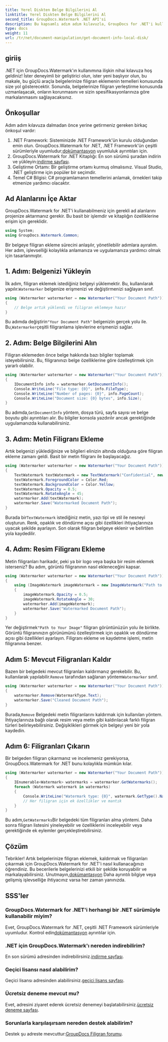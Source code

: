 ```yaml
---
title: Yerel Diskten Belge Bilgilerini Al
linktitle: Yerel Diskten Belge Bilgilerini Al
second_title: GroupDocs.Watermark .NET API'si
description: Bu kapsamlı adım adım kılavuzla, GroupDocs for .NET'i kullanarak filigranları nasıl ekleyeceğinizi, kaldıracağınızı ve çıkaracağınızı öğrenin.
type: docs
weight: 11
url: /tr/net/document-manipulation/get-document-info-local-disk/
---
```

## giriiş
.NET için GroupDocs.Watermark'ın kullanımına ilişkin nihai kılavuza hoş geldiniz! İster deneyimli bir geliştirici olun, ister yeni başlıyor olun, bu makale, bu güçlü araçla belgelerinize filigran eklemenin temelleri konusunda size yol gösterecektir. Sonunda, belgelerinize filigran yerleştirme konusunda uzmanlaşacak, onların korunmasını ve sizin spesifikasyonlarınıza göre markalanmasını sağlayacaksınız.
## Önkoşullar
Adım adım kılavuza dalmadan önce yerine getirmeniz gereken birkaç önkoşul vardır:
1.  .NET Framework: Sisteminizde .NET Framework'ün kurulu olduğundan emin olun. GroupDocs.Watermark for .NET, .NET Framework'ün çeşitli sürümleriyle uyumludur;[dokümantasyon](https://reference.groupdocs.com/Watermark/net/) uyumluluk ayrıntıları için.
2.  GroupDocs.Watermark for .NET Kitaplığı: En son sürümü şuradan indirin ve yükleyin:[indirme sayfası](https://releases.groupdocs.com/Watermark/net/).
3. Geliştirme Ortamı: Bir geliştirme ortamı kurmuş olmalısınız. Visual Studio, .NET geliştirme için popüler bir seçimdir.
4. Temel C# Bilgisi: C# programlamanın temellerini anlamak, örnekleri takip etmenize yardımcı olacaktır.
## Ad Alanlarını İçe Aktar
GroupDocs.Watermark for .NET'i kullanabilmeniz için gerekli ad alanlarını projenize aktarmanız gerekir. Bu basit bir işlemdir ve kitaplığın özelliklerine erişim için gereklidir.
```csharp
using System;
using GroupDocs.Watermark.Common;
```
Bir belgeye filigran ekleme sürecini anlaşılır, yönetilebilir adımlara ayıralım. Her adım, işlevselliği kolaylıkla anlamanıza ve uygulamanıza yardımcı olmak için tasarlanmıştır.
## 1. Adım: Belgenizi Yükleyin
 İlk adım, filigran eklemek istediğiniz belgeyi yüklemektir. Bu, kullanılarak yapılır.`Watermarker` belgenize erişmenizi ve değiştirmenizi sağlayan sınıf.
```csharp
using (Watermarker watermarker = new Watermarker("Your Document Path"))
{
    // Belge artık yüklendi ve filigran eklemeye hazır
}
```
 Bu adımda değiştirin`"Your Document Path"` belgenizin gerçek yolu ile. Bu,`Watermarker`çeşitli filigranlama işlevlerine erişmenizi sağlar.
## 2. Adım: Belge Bilgilerini Alın
Filigran eklemeden önce belge hakkında bazı bilgiler toplamak isteyebilirsiniz. Bu, filigranınızı belge özelliklerine göre özelleştirmek için yararlı olabilir.

```csharp
using (Watermarker watermarker = new Watermarker("Your Document Path"))
{
    IDocumentInfo info = watermarker.GetDocumentInfo();
    Console.WriteLine("File type: {0}", info.FileType);
    Console.WriteLine("Number of pages: {0}", info.PageCount);
    Console.WriteLine("Document size: {0} bytes", info.Size);
}
```
 Bu adımda,`GetDocumentInfo` yöntem, dosya türü, sayfa sayısı ve belge boyutu gibi ayrıntıları alır. Bu bilgiler konsola yazdırılır ancak gerektiğinde uygulamanızda kullanabilirsiniz.
## 3. Adım: Metin Filigranı Ekleme
Artık belgenizi yüklediğinize ve bilgileri elinizin altında olduğuna göre filigran ekleme zamanı geldi. Basit bir metin filigranı ile başlayacağız.

```csharp
using (Watermarker watermarker = new Watermarker("Your Document Path"))
{
    TextWatermark textWatermark = new TextWatermark("Confidential", new Font("Arial", 36));
    textWatermark.ForegroundColor = Color.Red;
    textWatermark.BackgroundColor = Color.Yellow;
    textWatermark.Opacity = 0.5;
    textWatermark.RotateAngle = 45;
    watermarker.Add(textWatermark);
    watermarker.Save("Watermarked Document Path");
}
```
 Burada bir`TextWatermark` istediğiniz metin, yazı tipi ve stil ile nesneyi oluşturun. Renk, opaklık ve döndürme açısı gibi özellikleri ihtiyaçlarınıza uyacak şekilde ayarlayın. Son olarak filigran belgeye eklenir ve belirtilen yola kaydedilir.
## 4. Adım: Resim Filigranı Ekleme
Metin filigranları harikadır, peki ya bir logo veya başka bir resim eklemek isterseniz? Bu adım, görüntü filigranının nasıl ekleneceğini kapsar.

```csharp
using (Watermarker watermarker = new Watermarker("Your Document Path"))
{
    using (ImageWatermark imageWatermark = new ImageWatermark("Path to Your Image"))
    {
        imageWatermark.Opacity = 0.5;
        imageWatermark.RotateAngle = 30;
        watermarker.Add(imageWatermark);
        watermarker.Save("Watermarked Document Path");
    }
}
```
 Yer değiştirmek`"Path to Your Image"` filigran görüntünüzün yolu ile birlikte. Görüntü filigranınızın görünümünü özelleştirmek için opaklık ve döndürme açısı gibi özellikleri ayarlayın. Filigranı ekleme ve kaydetme işlemi, metin filigranına benzer.
## Adım 5: Mevcut Filigranları Kaldır
 Bazen bir belgedeki mevcut filigranları kaldırmanız gerekebilir. Bu, kullanılarak yapılabilir.`Remove` tarafından sağlanan yöntem`Watermarker` sınıf.

```csharp
using (Watermarker watermarker = new Watermarker("Your Document Path"))
{
    watermarker.Remove(WatermarkType.Text);
    watermarker.Save("Cleaned Document Path");
}
```
 Burada,`Remove` Belgedeki metin filigranlarını kaldırmak için kullanılan yöntem. İhtiyaçlarınıza bağlı olarak resim veya metin gibi kaldırılacak farklı filigran türleri belirleyebilirsiniz. Değişiklikleri görmek için belgeyi yeni bir yola kaydedin.
## Adım 6: Filigranları Çıkarın
Bir belgeden filigran çıkarmanız ve incelemeniz gerekiyorsa, GroupDocs.Watermark for .NET bunu kolaylıkla mümkün kılar.

```csharp
using (Watermarker watermarker = new Watermarker("Your Document Path"))
{
    IEnumerable<Watermark> watermarks = watermarker.GetWatermarks();
    foreach (Watermark watermark in watermarks)
    {
        Console.WriteLine("Watermark type: {0}", watermark.GetType().Name);
        // Her filigran için ek özellikler ve mantık
    }
}
```
 Bu adım,`GetWatermarks`Bir belgedeki tüm filigranları alma yöntemi. Daha sonra filigran listesini yineleyebilir ve özelliklerini inceleyebilir veya gerektiğinde ek eylemler gerçekleştirebilirsiniz.
## Çözüm
 Tebrikler! Artık belgelerinize filigran eklemek, kaldırmak ve filigranları çıkarmak için GroupDocs.Watermark for .NET'i nasıl kullanacağınızı öğrendiniz. Bu becerilerle belgelerinizi etkili bir şekilde koruyabilir ve markalayabilirsiniz. Unutmayın,[dokümantasyon](https://reference.groupdocs.com/Watermark/net/) Daha ayrıntılı bilgiye veya gelişmiş işlevselliğe ihtiyacınız varsa her zaman yanınızda.
## SSS'ler
### GroupDocs.Watermark for .NET'i herhangi bir .NET sürümüyle kullanabilir miyim?
 Evet, GroupDocs.Watermark for .NET, çeşitli .NET Framework sürümleriyle uyumludur. Kontrol edin[dokümantasyon](https://reference.groupdocs.com/Watermark/net/) ayrıntılar için.
### .NET için GroupDocs.Watermark'ı nereden indirebilirim?
 En son sürümü adresinden indirebilirsiniz.[indirme sayfası](https://releases.groupdocs.com/Watermark/net/).
### Geçici lisansı nasıl alabilirim?
 Geçici lisansı adresinden alabilirsiniz.[geçici lisans sayfası](https://purchase.groupdocs.com/temporary-license/).
### Ücretsiz deneme mevcut mu?
 Evet, adresini ziyaret ederek ücretsiz denemeyi başlatabilirsiniz.[ücretsiz deneme sayfası](https://releases.groupdocs.com/).
### Sorunlarla karşılaşırsam nereden destek alabilirim?
 Destek şu adreste mevcuttur:[GroupDocs Filigran forumu](https://forum.groupdocs.com/c/watermark/19).